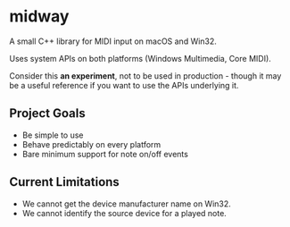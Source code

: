 # midway

A small C++ library for MIDI input on macOS and Win32.

Uses system APIs on both platforms (Windows Multimedia, Core MIDI).

Consider this **an experiment**, not to be used in production - though it may be a useful reference if you want to use
the APIs underlying it. 

## Project Goals
 - Be simple to use
 - Behave predictably on every platform
 - Bare minimum support for note on/off events

## Current Limitations

 - We cannot get the device manufacturer name on Win32.
 - We cannot identify the source device for a played note.
